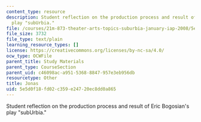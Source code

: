 ```yaml
---
content_type: resource
description: Student reflection on the production process and result of Eric Bogosian's
  play "subUrbia."
file: /courses/21m-873-theater-arts-topics-suburbia-january-iap-2008/5e5d0f18fd02c359e24720ec8dd0a865_jonas.txt
file_size: 3732
file_type: text/plain
learning_resource_types: []
license: https://creativecommons.org/licenses/by-nc-sa/4.0/
ocw_type: OCWFile
parent_title: Study Materials
parent_type: CourseSection
parent_uid: c46098ac-a951-5368-8847-957e3eb956db
resourcetype: Other
title: Jonas
uid: 5e5d0f18-fd02-c359-e247-20ec8dd0a865
---
```

Student reflection on the production process and result of Eric Bogosian's play "subUrbia."